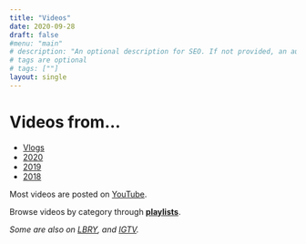 ```yaml
---
title: "Videos"
date: 2020-09-28
draft: false
#menu: "main"
# description: "An optional description for SEO. If not provided, an automatically created summary will be used."
# tags are optional
# tags: [""]
layout: single
---
```


# Videos from...
- [Vlogs](/videos/vlogs)
- [2020](/videos/2020)
- [2019](/videos/2019)
- [2018](/videos/2018)

Most videos are posted on [YouTube](https://youtube.com/letteredplans).

Browse videos by category through **[playlists](https://www.youtube.com/c/letteredplans/playlists)**.

*Some are also on [LBRY](https://lbry.tv/@letteredplans), and [IGTV](https://www.instagram.com/letteredplans/channel/).*
